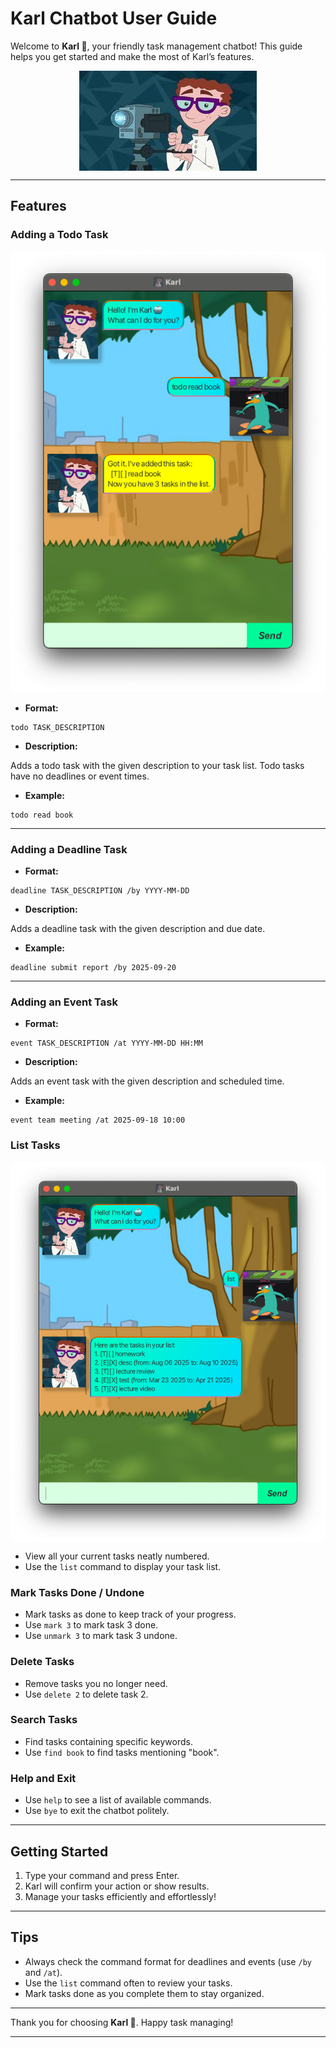 # Karl Chatbot User Guide

Welcome to **Karl 🤖**, your friendly task management chatbot! This guide helps you get started and make the most of Karl’s features.

<p align="center">
    <img align="center" src="./karl_camera.jpeg" alt="Karl"/>
</p>


---

## Features

### Adding a Todo Task

![Add Todo](./todo.png "Add Todo")

- **Format:**
```
todo TASK_DESCRIPTION
```
- **Description:**

Adds a todo task with the given description to your task list. Todo tasks have no deadlines or event times.

- **Example:**
```
todo read book
```
---

### Adding a Deadline Task

- **Format:**
```
deadline TASK_DESCRIPTION /by YYYY-MM-DD
```
- **Description:**

Adds a deadline task with the given description and due date.

- **Example:**
```
deadline submit report /by 2025-09-20
```
---

### Adding an Event Task

- **Format:**
```
event TASK_DESCRIPTION /at YYYY-MM-DD HH:MM
```
- **Description:**

Adds an event task with the given description and scheduled time.

- **Example:**
```
event team meeting /at 2025-09-18 10:00
```
### List Tasks

<p align="center">
    <img align="center" src="./Ui.png" alt="list"/>
</p>

- View all your current tasks neatly numbered.
- Use the `list` command to display your task list.

### Mark Tasks Done / Undone

- Mark tasks as done to keep track of your progress.
- Use `mark 3` to mark task 3 done.
- Use `unmark 3` to mark task 3 undone.

### Delete Tasks

- Remove tasks you no longer need.
- Use `delete 2` to delete task 2.

### Search Tasks

- Find tasks containing specific keywords.
- Use `find book` to find tasks mentioning "book".

### Help and Exit

- Use `help` to see a list of available commands.
- Use `bye` to exit the chatbot politely.

---

## Getting Started

1. Type your command and press Enter.
2. Karl will confirm your action or show results.
3. Manage your tasks efficiently and effortlessly!

---

## Tips

- Always check the command format for deadlines and events (use `/by` and `/at`).
- Use the `list` command often to review your tasks.
- Mark tasks done as you complete them to stay organized.

---

Thank you for choosing **Karl 🤖**. Happy task managing!

---
